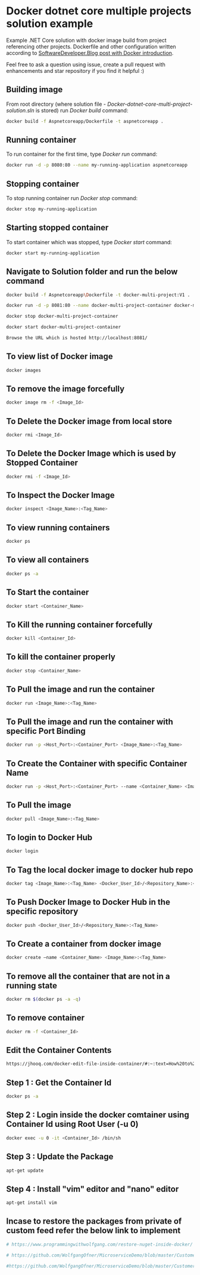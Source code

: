 # Docker dotnet core multiple projects solution example

Example .NET Core solution with docker image build from project referencing other projects.
Dockerfile and other configuration written according to [SoftwareDeveloper.Blog post with Docker introduction](https://www.softwaredeveloper.blog/multi-project-dotnet-core-solution-in-docker-image).

Feel free to ask a question using issue, create a pull request with enhancements and star repository if you find it helpful :)

## Building image
From root directory (where solution file -  _Docker-dotnet-core-multi-project-solution.sln_ is stored) run _Docker build_ command:
``` bash
docker build -f Aspnetcoreapp/Dockerfile -t aspnetcoreapp .
```

## Running container
To run container for the first time, type _Docker run_ command:
``` bash
docker run -d -p 8080:80 --name my-running-application aspnetcoreapp
```

## Stopping container
To stop running container run _Docker stop_ command:
``` bash
docker stop my-running-application
```

## Starting stopped container
To start container which was stopped, type _Docker start_ command:
``` bash
docker start my-running-application
```

## Navigate to Solution folder and run the below command
``` bash
docker build -f Aspnetcoreapp\Dockerfile -t docker-multi-project:V1 .
```

``` bash
docker run -d -p 8081:80 --name docker-multi-project-container docker-multi-project:V1
```

``` bash
docker stop docker-multi-project-container
```

``` bash
docker start docker-multi-project-container
```

``` bash
Browse the URL which is hosted http://localhost:8081/
```

## To view list of Docker image
``` bash
docker images
```

## To remove the image forcefully
``` bash
docker image rm -f <Image_Id>
```

## To Delete the Docker image from local store
``` bash
docker rmi <Image_Id>
```

## To Delete the Docker Image which is used by Stopped Container
``` bash
docker rmi -f <Image_Id>
```

## To Inspect the Docker Image
``` bash
docker inspect <Image_Name>:<Tag_Name>
```

## To view running containers
``` bash
docker ps
```

## To view all containers
``` bash
docker ps -a
```

## To Start the container
``` bash
docker start <Container_Name>
```

## To Kill the running container forcefully
``` bash
docker kill <Container_Id>
```

## To kill the container properly
``` bash
docker stop <Container_Name>
```

## To Pull the image and run the container
```bash 
docker run <Image_Name>:<Tag_Name>
```

## To Pull the image and run the container with specific Port Binding
```bash 
docker run -p <Host_Port>:<Container_Port> <Image_Name>:<Tag_Name>
```

## To Create the Container with specific Container Name
```bash 
docker run -p <Host_Port>:<Container_Port> --name <Container_Name> <Image_Name>:<Tag_Name>
```

## To Pull the image
```bash 
docker pull <Image_Name>:<Tag_Name>
```

## To login to Docker Hub
``` bash
docker login
```

## To Tag the local docker image to docker hub repo
``` bash
docker tag <Image_Name>:<Tag_Name> <Docker_User_Id>/<Repository_Name>:<Tag_Name>
```

## To Push Docker Image to Docker Hub in the specific repository
``` bash
docker push <Docker_User_Id>/<Repository_Name>:<Tag_Name>
```

## To Create a container from docker image
``` bash
docker create –name <Container_Name> <Image_Name>:<Tag_Name>
```

## To remove all the container that are not in a running state
``` bash
docker rm $(docker ps -a -q)
```

## To remove container
``` bash
docker rm -f <Container_Id>
```

## Edit the Container Contents
``` bash
https://jhooq.com/docker-edit-file-inside-container/#:~:text=How%20to%20edit%20file%20within%20Docker%20container%20or,vi%2C%20nano%2C%20vim%20etc.%20...%20More%20items...%20
```

## Step 1 : Get the Container Id
``` bash
docker ps -a
```

## Step 2 : Login inside the docker comtainer using Container Id using Root User (-u 0)
``` bash
docker exec -u 0 -it <Container_Id> /bin/sh
```

## Step 3 : Update the Package
``` bash
apt-get update
```

## Step 4 : Install "vim" editor and "nano" editor
``` bash
apt-get install vim
```


## Incase to restore the packages from private of custom feed refer the below link to implement
``` bash
# https://www.programmingwithwolfgang.com/restore-nuget-inside-docker/
```

``` bash
# https://github.com/WolfgangOfner/MicroserviceDemo/blob/master/CustomerApi/CustomerApi/Dockerfile
```

``` bash
#https://github.com/WolfgangOfner/MicroserviceDemo/blob/master/CustomerApi/CustomerApi/nuget.config
```